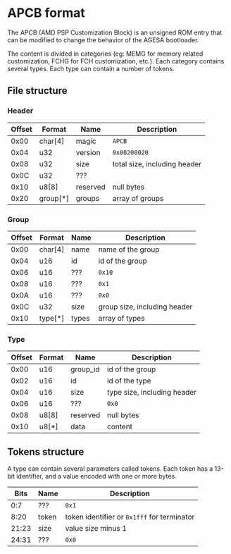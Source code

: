 # APCB format

The APCB (AMD PSP Customization Block) is an unsigned ROM entry that can be
modified to change the behavior of the AGESA bootloader.

The content is divided in categories (eg: MEMG for memory related customization,
FCHG for FCH customization, etc.).
Each category contains several types.
Each type can contain a number of tokens.

## File structure

### Header

Offset | Format   | Name     | Description                  |
------ | -------- | -------- | ---------------------------- |
0x00   | char[4]  | magic    | `APCB`                       |
0x04   | u32      | version  | `0x00200020`                 |
0x08   | u32      | size     | total size, including header |
0x0C   | u32      | ???      |                              |
0x10   | u8[8]    | reserved | null bytes                   |
0x20   | group[*] | groups   | array of groups              |

### Group

Offset | Format   | Name     | Description                  |
------ | -------- | -------- | ---------------------------- |
0x00   | char[4]  | name     | name of the group            |
0x04   | u16      | id       | id of the group              |
0x06   | u16      | ???      | `0x10`                       |
0x08   | u16      | ???      | `0x1`                        |
0x0A   | u16      | ???      | `0x0`                        |
0x0C   | u32      | size     | group size, including header |
0x10   | type[*]  | types    | array of types               |

### Type

Offset | Format   | Name     | Description                  |
------ | -------- | -------- | ---------------------------- |
0x00   | u16      | group_id | id of the group              |
0x02   | u16      | id       | id of the type               |
0x04   | u16      | size     | type size, including header  |
0x06   | u16      | ???      | `0x0`                        |
0x08   | u8[8]    | reserved | null bytes                   |
0x10   | u8[*]    | data     | content                      |

## Tokens structure

A type can contain several parameters called tokens.
Each token has a 13-bit identifier, and a value encoded with one or more bytes.

Bits   | Name     | Description                                 |
------ | -------- | ------------------------------------------- |
0:7    | ???      | `0x1`                                       |
8:20   | token    | token identifier or `0x1fff` for terminator |
21:23  | size     | value size minus 1                          |
24:31  | ???      | `0x0`                                       |
